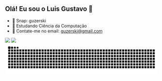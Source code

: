 ## Olá! Eu sou o Luis Gustavo 👋

- 👻 Snap: guzerski
- 📖 Estudando Ciência da Computação
- 📩 Contate-me no email: guzerski@gmail.com

<div>
  <a ref="https:github.com/guzerski">
  <img height ="160em" src="https://github-readme-stats.vercel.app/api?username=guzerski&show_icons=true&theme=dark&include_all_commits=true&count_private=true"/>
  <img width="536em" src="https://github-readme-stats.vercel.app/api/top-langs/?username=guzerski&layout=compact&langs=16&theme=dark"/>
</div>

<picture>
  <source media="(prefers-color-scheme: dark)" srcset="https://raw.githubusercontent.com/guzerski/guzerski/output/github-contribution-grid-snake-dark.svg">
  <source media="(prefers-color-scheme: light)" srcset="https://raw.githubusercontent.com/guzerski/guzerski/output/github-contribution-grid-snake.svg">
  <img alt="github contribution grid snake animation" src="https://raw.githubusercontent.com/guzerski/guzerski/output/github-contribution-grid-snake.svg">
</picture>
